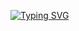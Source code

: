 [![Typing SVG](https://readme-typing-svg.demolab.com?font=Fira+Code&pause=1000&color=F7F7F7&background=00000041&random=true&width=435&lines=Owner+%26+founder+of+Infobin.cc;%40revindicate+to+contact+me+on+discord)](https://git.io/typing-svg)
